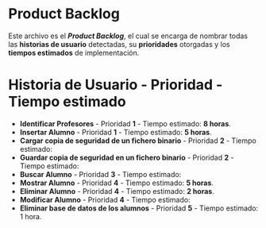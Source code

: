 # Product Backlog
Este archivo es el ***Product Backlog***, el cual se encarga de nombrar todas las **historias
de usuario** detectadas, su **prioridades** otorgadas y los **tiempos estimados** de implementación.
# Historia de Usuario - Prioridad - Tiempo estimado
* **Identificar Profesores** - Prioridad **1** - Tiempo estimado: **8 horas**.
* **Insertar Alumno** - Prioridad **1** - Tiempo estimado: **5 horas**.
* **Cargar copia de seguridad de un fichero binario** - Prioridad **2** - Tiempo estimado:
* **Guardar copia de seguridad en un fichero binario** - Prioridad **2** - Tiempo estimado:
* **Buscar Alumno** - Prioridad **3** - Tiempo estimado:
* **Mostrar Alumno** - Prioridad **4** - Tiempo estimado: **5 horas**.
* **Eliminar Alumno** - Prioridad **4** - Tiempo estimado: **2 horas**.
* **Modificar Alumno** - Prioridad **4** - Tiempo estimado:
* **Eliminar base de datos de los alumnos** - Prioridad **5** - Tiempo estimado: 1 hora.